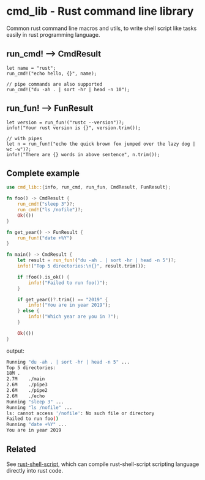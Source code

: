 # cmd_lib - Rust command line library

Common rust command line macros and utils, to write shell script like tasks
easily in rust programming language.


## run_cmd! --> CmdResult
```
let name = "rust";
run_cmd!("echo hello, {}", name);

// pipe commands are also supported
run_cmd!("du -ah . | sort -hr | head -n 10");
```

## run_fun! --> FunResult
```
let version = run_fun!("rustc --version")?;
info!("Your rust version is {}", version.trim());

// with pipes
let n = run_fun!("echo the quick brown fox jumped over the lazy dog | wc -w")?;
info!("There are {} words in above sentence", n.trim());
```

## Complete example

```rust
use cmd_lib::{info, run_cmd, run_fun, CmdResult, FunResult};

fn foo() -> CmdResult {
    run_cmd!("sleep 3")?;
    run_cmd!("ls /nofile")?;
    Ok(())
}

fn get_year() -> FunResult {
    run_fun!("date +%Y")
}

fn main() -> CmdResult {
    let result = run_fun!("du -ah . | sort -hr | head -n 5")?;
    info!("Top 5 directories:\n{}", result.trim());

    if !foo().is_ok() {
        info!("Failed to run foo()");
    }

    if get_year()?.trim() == "2019" {
        info!("You are in year 2019");
    } else {
        info!("Which year are you in ?");
    }

    Ok(())
}
```

output:
```bash
Running "du -ah . | sort -hr | head -n 5" ...
Top 5 directories:
18M .
2.7M    ./main
2.6M    ./pipe3
2.6M    ./pipe2
2.6M    ./echo
Running "sleep 3" ...
Running "ls /nofile" ...
ls: cannot access '/nofile': No such file or directory
Failed to run foo()
Running "date +%Y" ...
You are in year 2019
```

## Related

See [rust-shell-script](https://github.com/rust-shell-script/rust-shell-script/), which can compile
rust-shell-script scripting language directly into rust code.
